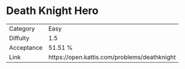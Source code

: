# Death Knight Hero

<table>
    <tr>
        <td>Category</td>
        <td>Easy</td>
    </tr>
    <tr>
        <td>Diffulty</td>
        <td>1.5</td>
    </tr>
    <tr>
        <td>Acceptance</td>
        <td>51.51 %</td>
    </tr>
    <tr>
        <td>Link</td>
        <td>https://open.kattis.com/problems/deathknight</td>
    </tr>
</table>